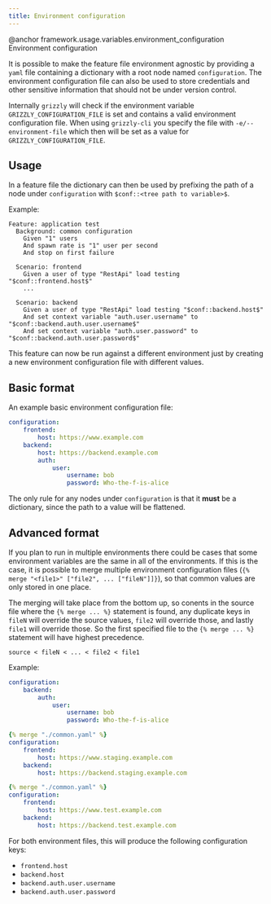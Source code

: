 ```yaml
---
title: Environment configuration
---
```

@anchor framework.usage.variables.environment_configuration Environment configuration

It is possible to make the feature file environment agnostic by providing a `yaml` file containing a dictionary with a root node named `configuration`.
The environment configuration file can also be used to store credentials and other sensitive information that should not be under version control.

Internally `grizzly` will check if the environment variable `GRIZZLY_CONFIGURATION_FILE` is set and contains a valid environment configuration file. When using `grizzly-cli` you specify the file with `-e/--environment-file` which then will be set as a value for `GRIZZLY_CONFIGURATION_FILE`.

## Usage

In a feature file the dictionary can then be used by prefixing the path of a node under `configuration` with `$conf::<tree path to variable>$`.

Example:

```gherkin
Feature: application test
  Background: common configuration
    Given "1" users
    And spawn rate is "1" user per second
    And stop on first failure

  Scenario: frontend
    Given a user of type "RestApi" load testing "$conf::frontend.host$"
    ...

  Scenario: backend
    Given a user of type "RestApi" load testing "$conf::backend.host$"
    And set context variable "auth.user.username" to "$conf::backend.auth.user.username$"
    And set context variable "auth.user.password" to "$conf::backend.auth.user.password$"
```

This feature can now be run against a different environment just by creating a new environment configuration file with different values.

## Basic format

An example basic environment configuration file:

```yaml
configuration:
    frontend:
        host: https://www.example.com
    backend:
        host: https://backend.example.com
        auth:
            user:
                username: bob
                password: Who-the-f-is-alice
```

The only rule for any nodes under `configuration` is that it **must** be a dictionary, since the path to a value will be flattened.

## Advanced format

If you plan to run in multiple environments there could be cases that some environment variables are the same in all of the environments. If this is the case, it is possible
to merge multiple environment configuration files (`{% merge "<file1>" ["file2", ... ["fileN"]]}`), so that common values are only stored in one place.

The merging will take place from the bottom up, so conents in the source file where the `{% merge ... %}` statement is found, any duplicate keys in `fileN` will override the source values, `file2` will override those, and lastly `file1` will override those. So the first specified file to the `{% merge ... %}` statement will have highest precedence.

```
source < fileN < ... < file2 < file1
```

Example:

```yaml title="./common.yaml"
configuration:
    backend:
        auth:
            user:
                username: bob
                password: Who-the-f-is-alice
```

```yaml title="./staging.yaml"
{% merge "./common.yaml" %}
configuration:
    frontend:
        host: https://www.staging.example.com
    backend:
        host: https://backend.staging.example.com
```

```yaml title="./test.yaml"
{% merge "./common.yaml" %}
configuration:
    frontend:
        host: https://www.test.example.com
    backend:
        host: https://backend.test.example.com
```

For both environment files, this will produce the following configuration keys:
- `frontend.host`
- `backend.host`
- `backend.auth.user.username`
- `backend.auth.user.password`
